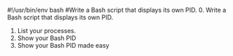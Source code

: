 #!/usr/bin/env bash
#Write a Bash script that displays its own PID.
0. Write a Bash script that displays its own PID.
1. List your processes.
2. Show your Bash PID
3. Show your Bash PID made easy
